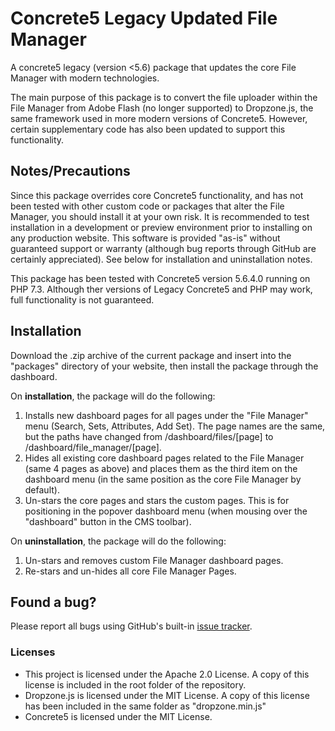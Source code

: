 # Concrete5 Legacy Updated File Manager
A concrete5 legacy (version &lt;5.6) package that updates the core File Manager with modern technologies.

The main purpose of this package is to convert the file uploader within the File Manager from Adobe Flash (no longer supported) to Dropzone.js, the same framework used in more modern versions of Concrete5. However, certain supplementary code has also been updated to support this functionality.

## Notes/Precautions
Since this package overrides core Concrete5 functionality, and has not been tested with other custom code or packages that alter the File Manager, you should install it at your own risk. It is recommended to test installation in a development or preview environment prior to installing on any production website. This software is provided "as-is" without guaranteed support or warranty (although bug reports through GitHub are certainly appreciated). See below for installation and uninstallation notes.

This package has been tested with Concrete5 version 5.6.4.0 running on PHP 7.3. Although ther versions of Legacy Concrete5 and PHP may work, full functionality is not guaranteed.

## Installation
Download the .zip archive of the current package and insert into the "packages" directory of your website, then install the package through the dashboard.

On **installation**, the package will do the following:
1. Installs new dashboard pages for all pages under the "File Manager" menu (Search, Sets, Attributes, Add Set). The page names are the same, but the paths have changed from /dashboard/files/[page] to /dashboard/file_manager/[page].
2. Hides all existing core dashboard pages related to the File Manager (same 4 pages as above) and places them as the third item on the dashboard menu (in the same position as the core File Manager by default).
3. Un-stars the core pages and stars the custom pages. This is for positioning in the popover dashboard menu (when mousing over the "dashboard" button in the CMS toolbar).

On **uninstallation**, the package will do the following:
1. Un-stars and removes custom File Manager dashboard pages.
2. Re-stars and un-hides all core File Manager Pages.

## Found a bug?
Please report all bugs using GitHub's built-in [issue tracker](https://github.com/alecbiela/c5_legacy_updated_file_manager/issues).

### Licenses
* This project is licensed under the Apache 2.0 License. A copy of this license is included in the root folder of the repository.
* Dropzone.js is licensed under the MIT License. A copy of this license has been included in the same folder as "dropzone.min.js"
* Concrete5 is licensed under the MIT License.